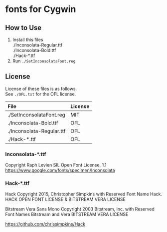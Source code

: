 fonts for Cygwin
===============

How to Use
----------
1. Install this files  
   ./Inconsolata-Regular.ttf  
   ./Inconsolata-Bold.ttf  
   ./Hack-*.ttf
2. Run `./SetInconsolataFont.reg`

License
-------
License of these files is as follows.  
See `./OFL.txt` for the OFL license.

File                      | License
:--                       | :--
./SetInconsolataFont.reg  | MIT
./Inconsolata-Bold.ttf    | OFL
./Inconsolata-Regular.ttf | OFL
./Hack-*.ttf              | OFL

### Inconsolata-*.ttf
Copyright Raph Levien
SIL Open Font License, 1.1
https://www.google.com/fonts/specimen/Inconsolata


### Hack-*.ttf
Hack Copyright 2015, Christopher Simpkins with Reserved Font Name Hack.
HACK OPEN FONT LICENSE & BITSTREAM VERA LICENSE

Bitstream Vera Sans Mono Copyright 2003 Bitstream, Inc. with Reserved Font Names Bitstream and Vera
BITSTREAM VERA LICENSE

https://github.com/chrissimpkins/Hack

